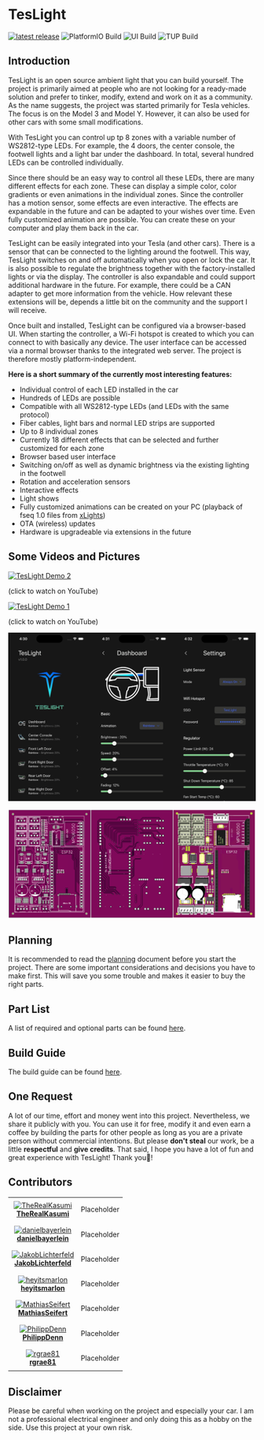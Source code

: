 # TesLight

[![latest release](https://img.shields.io/github/v/release/TheRealKasumi/TesLight)](https://github.com/TheRealKasumi/TesLight/releases/latest)
![PlatformIO Build](https://github.com/TheRealKasumi/TesLight/actions/workflows/PlatformIO-Build.yml/badge.svg?branch=main)
![UI Build](https://github.com/TheRealKasumi/TesLight/actions/workflows/ui-build.yml/badge.svg?branch=main)
![TUP Build](https://github.com/TheRealKasumi/TesLight/actions/workflows/teslight-update-packaging-tool-and-tup-file-build.yml/badge.svg?branch=main)

## Introduction

TesLight is an open source ambient light that you can build yourself.
The project is primarily aimed at people who are not looking for a ready-made solution and prefer to tinker, modify, extend and work on it as a community.
As the name suggests, the project was started primarily for Tesla vehicles.
The focus is on the Model 3 and Model Y.
However, it can also be used for other cars with some small modifications.

With TesLight you can control up tp 8 zones with a variable number of WS2812-type LEDs.
For example, the 4 doors, the center console, the footwell lights and a light bar under the dashboard.
In total, several hundred LEDs can be controlled individually.

Since there should be an easy way to control all these LEDs, there are many different effects for each zone.
These can display a simple color, color gradients or even animations in the individual zones.
Since the controller has a motion sensor, some effects are even interactive.
The effects are expandable in the future and can be adapted to your wishes over time.
Even fully customized animation are possible.
You can create these on your computer and play them back in the car.

TesLight can be easily integrated into your Tesla (and other cars).
There is a sensor that can be connected to the lighting around the footwell.
This way, TesLight switches on and off automatically when you open or lock the car.
It is also possible to regulate the brightness together with the factory-installed lights or via the display.
The controller is also expandable and could support additional hardware in the future.
For example, there could be a CAN adapter to get more information from the vehicle.
How relevant these extensions will be, depends a little bit on the community and the support I will receive.

Once built and installed, TesLight can be configured via a browser-based UI.
When starting the controller, a Wi-Fi hotspot is created to which you can connect to with basically any device.
The user interface can be accessed via a normal browser thanks to the integrated web server.
The project is therefore mostly platform-independent.

**Here is a short summary of the currently most interesting features:**

- Individual control of each LED installed in the car
- Hundreds of LEDs are possible
- Compatible with all WS2812-type LEDs (and LEDs with the same protocol)
- Fiber cables, light bars and normal LED strips are supported
- Up to 8 individual zones
- Currently 18 different effects that can be selected and further customized for each zone
- Browser based user interface
- Switching on/off as well as dynamic brightness via the existing lighting in the footwell
- Rotation and acceleration sensors
- Interactive effects
- Light shows
- Fully customized animations can be created on your PC (playback of fseq 1.0 files from [xLights](https://xlights.org/))
- OTA (wireless) updates
- Hardware is upgradeable via extensions in the future

## Some Videos and Pictures

[![TesLight Demo 2](https://img.youtube.com/vi/_N5h1IViB-E/0.jpg)](https://www.youtube.com/watch?v=_N5h1IViB-E)

(click to watch on YouTube)

[![TesLight Demo 1](https://img.youtube.com/vi/bwzbVkCsNws/0.jpg)](https://www.youtube.com/watch?v=bwzbVkCsNws)

(click to watch on YouTube)

![App](documentation/media/readme/app.jpg)

![PCB](documentation/media/build/pcb.png)

## Planning

It is recommended to read the [planning](documentation/planning.md) document before you start the project.
There are some important considerations and decisions you have to make first.
This will save you some trouble and makes it easier to buy the right parts.

## Part List

A list of required and optional parts can be found [here](documentation/part-list.md).

## Build Guide

The build guide can be found [here](documentation/build.md).

## One Request

A lot of our time, effort and money went into this project.
Nevertheless, we share it publicly with you.
You can use it for free, modify it and even earn a coffee by building the parts for other people as long as you are a private person without commercial intentions.
But please **don't steal** our work, be a little **respectful** and **give credits**.
That said, I hope you have a lot of fun and great experience with TesLight!
Thank you💖!

## Contributors

<table>
  <tbody>
    <tr>
      <td align="center">
        <a href="https://github.com/TheRealKasumi">
          <img src="https://avatars.githubusercontent.com/u/62426919" width="100px;" alt="TheRealKasumi"/>
          <br />
          <b>TheRealKasumi</b>
        </a>
      </td>
      <td align="center" valign="top">
        <p>Placeholder</p> 
      </td>
    </tr>
    <tr>
      <td align="center">
        <a href="https://github.com/danielbayerlein">
          <img src="https://avatars.githubusercontent.com/u/457834" width="100px;" alt="danielbayerlein"/>
          <br />
          <b>danielbayerlein</b>
        </a>
      </td>
      <td align="center" valign="top">
        <p>Placeholder</p> 
      </td>
    </tr>
     <tr>
      <td align="center">
        <a href="https://github.com/JakobLichterfeld">
          <img src="https://avatars.githubusercontent.com/u/16510328" width="100px;" alt="JakobLichterfeld"/>
          <br />
          <b>JakobLichterfeld</b>
        </a>
      </td>
      <td align="center" valign="top">
        <p>Placeholder</p> 
      </td>
    </tr>
    </tr>
     <tr>
      <td align="center">
        <a href="https://github.com/heyitsmarlon">
          <img src="https://avatars.githubusercontent.com/u/74954698" width="100px;" alt="heyitsmarlon"/>
          <br />
          <b>heyitsmarlon</b>
        </a>
      </td>
      <td align="center" valign="top">
        <p>Placeholder</p> 
      </td>
    </tr>
    </tr>
     <tr>
      <td align="center">
        <a href="https://github.com/MathiasSeifert">
          <img src="https://avatars.githubusercontent.com/u/19532855" width="100px;" alt="MathiasSeifert"/>
          <br />
          <b>MathiasSeifert</b>
        </a>
      </td>
      <td align="center" valign="top">
        <p>Placeholder</p> 
      </td>
    </tr>
    </tr>
     <tr>
      <td align="center">
        <a href="https://github.com/PhilippDenn">
          <img src="https://avatars.githubusercontent.com/u/114821380" width="100px;" alt="PhilippDenn"/>
          <br />
          <b>PhilippDenn</b>
        </a>
      </td>
      <td align="center" valign="top">
        <p>Placeholder</p> 
      </td>
    </tr>
    </tr>
     <tr>
      <td align="center">
        <a href="https://github.com/rgrae81">
          <img src="https://avatars.githubusercontent.com/u/36889990" width="100px;" alt="rgrae81"/>
          <br />
          <b>rgrae81</b>
        </a>
      </td>
      <td align="center" valign="top">
        <p>Placeholder</p> 
      </td>
    </tr>
  </tbody>
</table>

## Disclaimer

Please be careful when working on the project and especially your car.
I am not a professional electrical engineer and only doing this as a hobby on the side.
Use this project at your own risk.
